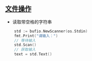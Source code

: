 ## [文件操作](文件操作.go)
- 读取带空格的字符串
```Go
    std := bufio.NewScanner(os.Stdin)
    fmt.Print("请输入：")
    // 等待输入
    std.Scan()
    // 获取输入
    text = std.Text()
```